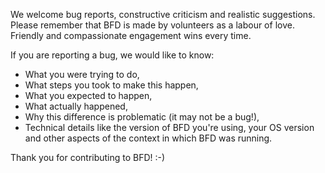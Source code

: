 We welcome bug reports, constructive criticism and realistic suggestions.
Please remember that BFD is made by volunteers as a labour of love. Friendly
and compassionate engagement wins every time.

If you are reporting a bug, we would like to know:

* What you were trying to do,
* What steps you took to make this happen,
* What you expected to happen,
* What actually happened,
* Why this difference is problematic (it may not be a bug!),
* Technical details like the version of BFD you're using, your OS version and
  other aspects of the context in which BFD was running. 

Thank you for contributing to BFD! :-)
